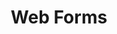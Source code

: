 ---
layout: chapter
title: Web Forms
slides:

  - class: title-slide
    content: |

      ![Gather Workshops Logo]([[BASE_URL]]/theme/assets/images/gw_logo.png)

      # Web Forms
      _Capturing user input_









  - content: |

      ## Prepare the sign in form

      We need the form on the sign-in 
      page to be set up correctly.


  - content: |

      ### Set the form action to sign-in

      ```html
      <form action="sign-in">
      ```

      The form "action" is the URL or route
      where the form data should be submitted.


  - content: |

      ### Set the form method to post

      ```html
      <form action="sign-in" method="post">
      ```

      Setting the method to "post" allows us to
      easily access the data from within Python.


  - content: |

      ### Name all form inputs

      ```html
      <form action="sign-in" method="post">

        <label>Username</label>
        <input name="username" type="text">

        <label>Password</label>
        <input name="password" type="password">

        <input type="submit" value="Sign in">

      </form>
      ```

      Form inputs must have a name attribute
      for their data to be posted to the server.









  - content: |

      ## Modify the sign in route

      Our **sign-in** route now needs to process sign ins
      as well as display the sign in form to users.

  - content: |

      ### Import Flask's request package

      ```python
      from flask import request
      ```

      At the top of **routes.py**, import the
      request package to allow us to process forms.


  - content: |

      ### Define which methods are enabled for the route

      ```python
      @website.route('/sign-in', methods=['GET', 'POST'])
      def sign_in():
          return render_template('sign-in.html')
      ```

      The **GET** method is for viewing the web page,
      and the **POST** method is for processing form data.

  - content: |

      ### Do different things based on the method used

      ```python
      @website.route('/sign-in', methods=['GET', 'POST'])
      def sign_in():

          if request.method == 'GET':
              return render_template('sign-in.html')

          if request.method == 'POST':
              return 'log in the user'

      ```

      For a **GET** request we want to display the form,
      but for **POST** we want to log in the user.


  - content: |

      ### Check that both GET and POST are supported

      Browse to the sign in page and ensue that
      you get a different page when clicking sign in.


  - content: |

      ### Get the posted username and password

      ```python
      if request.method == 'POST':

          username = request.form.get('username')
          password = request.form.get('password')

      ```

      We can get the values entered in the form
      by using the names we specified in the HTML.

  - content: |

      ### Check the form fields in the shell

      ```python
      if request.method == 'POST':

          username = request.form.get('username')
          password = request.form.get('password')

          print('username:', username)
          print('password:', password)
      ```

      Sign in with a username and password,
      then check that they printed in the shell.




  


  - content: |

      ![Thumbs Up!]([[BASE_URL]]/theme/assets/images/thumbs-up.svg){: height="200"}

      ## Web Forms: Complete!

      [Take me to the next chapter!](user-login.html)


---